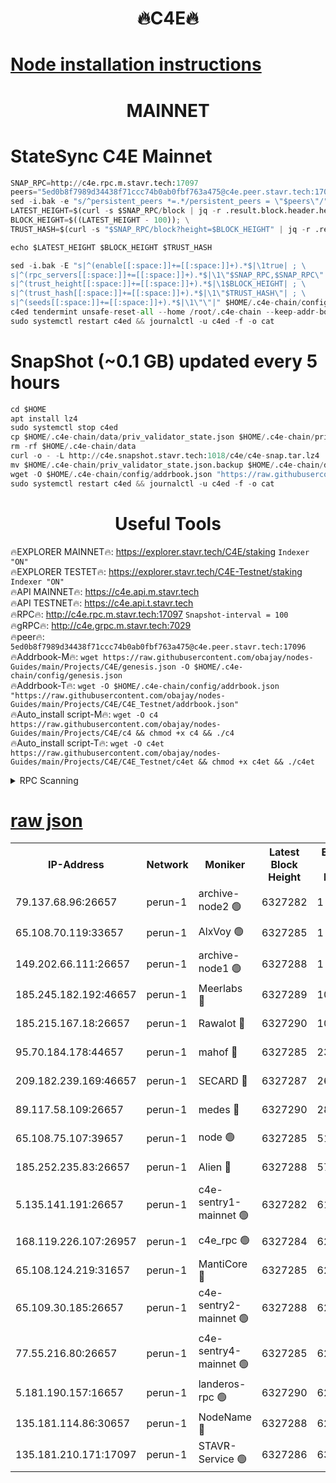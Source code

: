 <h1 align="center"> 🔥C4E🔥</h1>

[Node installation instructions](https://github.com/obajay/nodes-Guides/tree/main/Projects/C4E)
=

<h1 align="center"> MAINNET</h1>

# StateSync C4E Mainnet
```python
SNAP_RPC=http://c4e.rpc.m.stavr.tech:17097
peers="5ed0b8f7989d34438f71ccc74b0ab0fbf763a475@c4e.peer.stavr.tech:17096"
sed -i.bak -e "s/^persistent_peers *=.*/persistent_peers = \"$peers\"/" $HOME/.c4e-chain/config/config.toml
LATEST_HEIGHT=$(curl -s $SNAP_RPC/block | jq -r .result.block.header.height); \
BLOCK_HEIGHT=$((LATEST_HEIGHT - 100)); \
TRUST_HASH=$(curl -s "$SNAP_RPC/block?height=$BLOCK_HEIGHT" | jq -r .result.block_id.hash)

echo $LATEST_HEIGHT $BLOCK_HEIGHT $TRUST_HASH

sed -i.bak -E "s|^(enable[[:space:]]+=[[:space:]]+).*$|\1true| ; \
s|^(rpc_servers[[:space:]]+=[[:space:]]+).*$|\1\"$SNAP_RPC,$SNAP_RPC\"| ; \
s|^(trust_height[[:space:]]+=[[:space:]]+).*$|\1$BLOCK_HEIGHT| ; \
s|^(trust_hash[[:space:]]+=[[:space:]]+).*$|\1\"$TRUST_HASH\"| ; \
s|^(seeds[[:space:]]+=[[:space:]]+).*$|\1\"\"|" $HOME/.c4e-chain/config/config.toml
c4ed tendermint unsafe-reset-all --home /root/.c4e-chain --keep-addr-book
sudo systemctl restart c4ed && journalctl -u c4ed -f -o cat
```
# SnapShot (~0.1 GB) updated every 5 hours
```python
cd $HOME
apt install lz4
sudo systemctl stop c4ed
cp $HOME/.c4e-chain/data/priv_validator_state.json $HOME/.c4e-chain/priv_validator_state.json.backup
rm -rf $HOME/.c4e-chain/data
curl -o - -L http://c4e.snapshot.stavr.tech:1018/c4e/c4e-snap.tar.lz4 | lz4 -c -d - | tar -x -C $HOME/.c4e-chain --strip-components 2
mv $HOME/.c4e-chain/priv_validator_state.json.backup $HOME/.c4e-chain/data/priv_validator_state.json
wget -O $HOME/.c4e-chain/config/addrbook.json "https://raw.githubusercontent.com/obajay/nodes-Guides/main/Projects/C4E/addrbook.json"
sudo systemctl restart c4ed && journalctl -u c4ed -f -o cat
```
 <h1 align="center"> Useful Tools</h1>

🔥EXPLORER MAINNET🔥:  https://explorer.stavr.tech/C4E/staking            `Indexer "ON"` \
🔥EXPLORER TESTET🔥:   https://explorer.stavr.tech/C4E-Testnet/staking     `Indexer "ON"` \
🔥API MAINNET🔥:       https://c4e.api.m.stavr.tech \
🔥API TESTNET🔥:       https://c4e.api.t.stavr.tech \
🔥RPC🔥:               http://c4e.rpc.m.stavr.tech:17097                  `Snapshot-interval = 100` \
🔥gRPC🔥:              http://c4e.grpc.m.stavr.tech:7029 \
🔥peer🔥:              `5ed0b8f7989d34438f71ccc74b0ab0fbf763a475@c4e.peer.stavr.tech:17096` \
🔥Addrbook-M🔥:    ```wget https://raw.githubusercontent.com/obajay/nodes-Guides/main/Projects/C4E/genesis.json -O $HOME/.c4e-chain/config/genesis.json``` \
🔥Addrbook-T🔥:    ```wget -O $HOME/.c4e-chain/config/addrbook.json "https://raw.githubusercontent.com/obajay/nodes-Guides/main/Projects/C4E/C4E_Testnet/addrbook.json"``` \
🔥Auto_install script-M🔥: ```wget -O c4 https://raw.githubusercontent.com/obajay/nodes-Guides/main/Projects/C4E/c4 && chmod +x c4 && ./c4``` \
🔥Auto_install script-T🔥: ```wget -O c4et https://raw.githubusercontent.com/obajay/nodes-Guides/main/Projects/C4E/C4E_Testnet/c4et && chmod +x c4et && ./c4et```




<details>
<summary>RPC Scanning</summary>

<h2 align="center"> We scan nodes in real time every 4 hours. And we provide the final result of RPC endpoints.
We cannot influence the operation of these nodes in any way. </h2>


```python
If Voting Power is higher than 0 --> then the Node is a validator of the network and may be subject to attack and be a potential threat to the chain.
```
```python
We marked such validators with a red symbol
```

</details>

[raw json](https://rpc-check.c4e.stavr.tech/c4e/rpc-c4e-result.json)
=



<table><tr><th>IP-Address</th><th>Network</th><th>Moniker</th><th>Latest Block Height</th><th>Earliest Block Height</th><th>Catching Up</th><th>Tx Index</th><th>Voting Power</th><th>Scan Time</th></tr><tr><td>79.137.68.96:26657</td><td>perun-1</td><td>archive-node2 🟢</td><td>6327282</td><td>1</td><td>False</td><td>on</td><td>0</td><td>2023-12-17T13:34:05.388802046UTC</td></tr><tr><td>65.108.70.119:33657</td><td>perun-1</td><td>AlxVoy 🟢</td><td>6327285</td><td>1</td><td>False</td><td>on</td><td>0</td><td>2023-12-17T13:34:21.512379815UTC</td></tr><tr><td>149.202.66.111:26657</td><td>perun-1</td><td>archive-node1 🟢</td><td>6327288</td><td>1</td><td>False</td><td>on</td><td>0</td><td>2023-12-17T13:34:37.023184391UTC</td></tr><tr><td>185.245.182.192:46657</td><td>perun-1</td><td>Meerlabs 🔴</td><td>6327289</td><td>1051501</td><td>False</td><td>on</td><td>493550</td><td>2023-12-17T13:34:42.613691722UTC</td></tr><tr><td>185.215.167.18:26657</td><td>perun-1</td><td>Rawalot 🔴</td><td>6327290</td><td>1090501</td><td>False</td><td>on</td><td>579034</td><td>2023-12-17T13:34:53.987662971UTC</td></tr><tr><td>95.70.184.178:44657</td><td>perun-1</td><td>mahof 🔴</td><td>6327285</td><td>2342001</td><td>False</td><td>off</td><td>1357006</td><td>2023-12-17T13:34:20.736000849UTC</td></tr><tr><td>209.182.239.169:46657</td><td>perun-1</td><td>SECARD 🔴</td><td>6327287</td><td>2616101</td><td>False</td><td>off</td><td>675729</td><td>2023-12-17T13:34:34.698947176UTC</td></tr><tr><td>89.117.58.109:26657</td><td>perun-1</td><td>medes 🔴</td><td>6327290</td><td>2826001</td><td>False</td><td>off</td><td>471345</td><td>2023-12-17T13:34:49.075958117UTC</td></tr><tr><td>65.108.75.107:39657</td><td>perun-1</td><td>node 🟢</td><td>6327285</td><td>5198801</td><td>False</td><td>on</td><td>0</td><td>2023-12-17T13:34:23.885175100UTC</td></tr><tr><td>185.252.235.83:26657</td><td>perun-1</td><td>Alien 🔴</td><td>6327288</td><td>5736001</td><td>False</td><td>on</td><td>380508</td><td>2023-12-17T13:34:37.728508456UTC</td></tr><tr><td>5.135.141.191:26657</td><td>perun-1</td><td>c4e-sentry1-mainnet 🟢</td><td>6327282</td><td>6198001</td><td>False</td><td>on</td><td>0</td><td>2023-12-17T13:34:05.051620901UTC</td></tr><tr><td>168.119.226.107:26957</td><td>perun-1</td><td>c4e_rpc 🟢</td><td>6327284</td><td>6227284</td><td>False</td><td>on</td><td>0</td><td>2023-12-17T13:34:13.835935270UTC</td></tr><tr><td>65.108.124.219:31657</td><td>perun-1</td><td>MantiCore 🔴</td><td>6327285</td><td>6227285</td><td>False</td><td>off</td><td>837663</td><td>2023-12-17T13:34:20.336087960UTC</td></tr><tr><td>65.109.30.185:26657</td><td>perun-1</td><td>c4e-sentry2-mainnet 🟢</td><td>6327288</td><td>6238301</td><td>False</td><td>on</td><td>0</td><td>2023-12-17T13:34:42.269437869UTC</td></tr><tr><td>77.55.216.80:26657</td><td>perun-1</td><td>c4e-sentry4-mainnet 🟢</td><td>6327285</td><td>6241001</td><td>False</td><td>on</td><td>0</td><td>2023-12-17T13:34:21.138621184UTC</td></tr><tr><td>5.181.190.157:16657</td><td>perun-1</td><td>landeros-rpc 🟢</td><td>6327290</td><td>6278001</td><td>False</td><td>on</td><td>0</td><td>2023-12-17T13:34:53.606300396UTC</td></tr><tr><td>135.181.114.86:30657</td><td>perun-1</td><td>NodeName 🔴</td><td>6327288</td><td>6284301</td><td>False</td><td>off</td><td>333717</td><td>2023-12-17T13:34:37.365666340UTC</td></tr><tr><td>135.181.210.171:17097</td><td>perun-1</td><td>STAVR-Service 🟢</td><td>6327286</td><td>6326001</td><td>False</td><td>on</td><td>0</td><td>2023-12-17T13:34:26.249297867UTC</td></tr></table>
